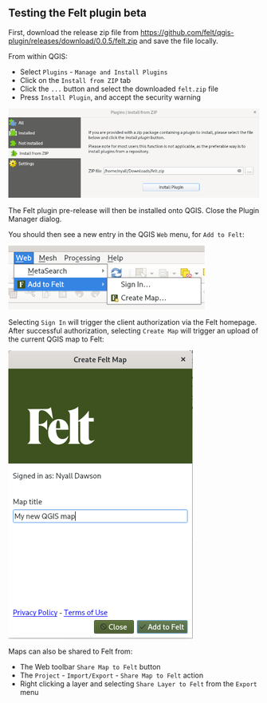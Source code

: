 ## Testing the Felt plugin beta

First, download the release zip file from https://github.com/felt/qgis-plugin/releases/download/0.0.5/felt.zip
and save the file locally.

From within QGIS:

- Select `Plugins` - `Manage and Install Plugins`
- Click on the `Install from ZIP` tab
- Click the `...` button and select the downloaded `felt.zip` file
- Press `Install Plugin`, and accept the security warning

![install from ZIP](install_from_zip.png)

The Felt plugin pre-release will then be installed onto QGIS. Close the Plugin
Manager dialog.

You should then see a new entry in the QGIS `Web` menu, for `Add to Felt`:

![Add to Felt menu](add_to_felt_menu.png)

Selecting `Sign In` will trigger the client authorization via the Felt homepage.
After successful authorization, selecting `Create Map` will trigger an upload
of the current QGIS map to Felt:

![Create new map](create_map.png)

Maps can also be shared to Felt from:

- The Web toolbar `Share Map to Felt` button
- The `Project` - `Import/Export` - `Share Map to Felt` action
- Right clicking a layer and selecting `Share Layer to Felt` from the `Export` menu